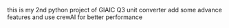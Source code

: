 this is my 2nd python project of GIAIC Q3 unit converter add some advance features and use crewAI for better performance 
